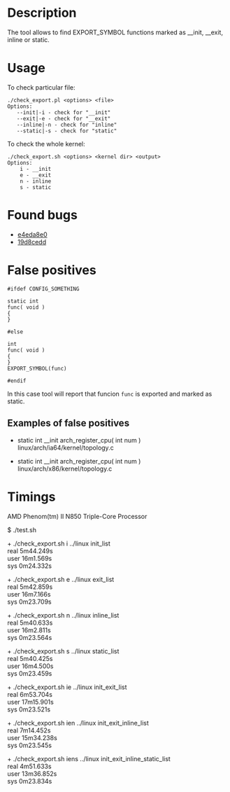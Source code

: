 # Description
The tool allows to find EXPORT\_SYMBOL functions marked as \_\_init,
\_\_exit, inline or static.

# Usage
To check particular file:

    ./check_export.pl <options> <file>
    Options:
       --init|-i - check for "__init"
       --exit|-e - check for "__exit"
       --inline|-n - check for "inline"
       --static|-s - check for "static"

To check the whole kernel:

    ./check_export.sh <options> <kernel dir> <output>
    Options:
        i - __init
        e - __exit
        n - inline
        s - static

# Found bugs
* [e4eda8e0](https://git.kernel.org/cgit/linux/kernel/git/torvalds/linux.git/commit/?id=e4eda8e0654c19cd7e3d143b051f3d5c213f0b43)
* [19d8cedd](https://git.kernel.org/cgit/linux/kernel/git/torvalds/linux.git/commit/?id=19d8ceddda8b3a806a0960106ae6aa4dcc21df3b)

# False positives

    #ifdef CONFIG_SOMETHING
    
    static int
    func( void )
    {
    }
    
    #else

    int
    func( void )
    {
    }
    EXPORT_SYMBOL(func)

    #endif

In this case tool will report that funcion `func` is exported and marked as
static.

## Examples of false positives
* static int \_\_init arch\_register\_cpu( int num )  
linux/arch/ia64/kernel/topology.c

* static int \_\_init arch\_register\_cpu( int num )  
linux/arch/x86/kernel/topology.c
    
# Timings

AMD Phenom(tm) II N850 Triple-Core Processor

$ ./test.sh  

\+ ./check\_export.sh i ../linux init\_list  
real	5m44.249s  
user	16m1.569s  
sys	0m24.332s  

\+ ./check\_export.sh e ../linux exit\_list  
real	5m42.859s  
user	16m7.166s  
sys	0m23.709s  

\+ ./check\_export.sh n ../linux inline\_list  
real	5m40.633s  
user	16m2.811s  
sys	0m23.564s  

\+ ./check\_export.sh s ../linux static\_list  
real	5m40.425s  
user	16m4.500s  
sys	0m23.459s  

\+ ./check\_export.sh ie ../linux init\_exit\_list  
real	6m53.704s  
user	17m15.901s  
sys	0m23.521s  

\+ ./check\_export.sh ien ../linux init\_exit\_inline\_list  
real	7m14.452s  
user	15m34.238s  
sys	0m23.545s  

\+ ./check\_export.sh iens ../linux init\_exit\_inline\_static\_list  
real	4m51.633s  
user	13m36.852s  
sys	0m23.834s  
